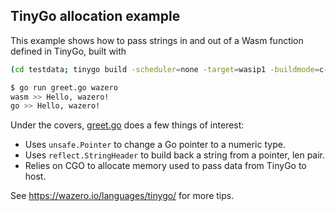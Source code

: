 ## TinyGo allocation example

This example shows how to pass strings in and out of a Wasm function defined
in TinyGo, built with 

```bash
(cd testdata; tinygo build -scheduler=none -target=wasip1 -buildmode=c-shared -o greet.wasm greet.go)
```

```bash
$ go run greet.go wazero
wasm >> Hello, wazero!
go >> Hello, wazero!
```

Under the covers, [greet.go](testdata/greet.go) does a few things of interest:
* Uses `unsafe.Pointer` to change a Go pointer to a numeric type.
* Uses `reflect.StringHeader` to build back a string from a pointer, len pair.
* Relies on CGO to allocate memory used to pass data from TinyGo to host.

See https://wazero.io/languages/tinygo/ for more tips.
